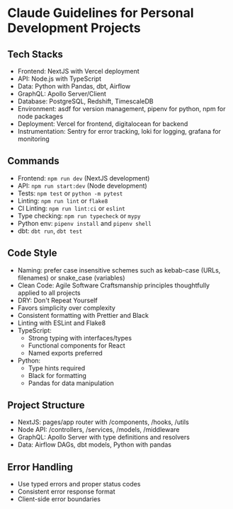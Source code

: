 # Claude Guidelines for Personal Development Projects

## Tech Stacks
- Frontend: NextJS with Vercel deployment
- API: Node.js with TypeScript
- Data: Python with Pandas, dbt, Airflow
- GraphQL: Apollo Server/Client
- Database: PostgreSQL, Redshift, TimescaleDB
- Environment: asdf for version management, pipenv for python, npm for node packages
- Deployment: Vercel for frontend, digitalocean for backend
- Instrumentation: Sentry for error tracking, loki for logging, grafana for monitoring

## Commands
- Frontend: `npm run dev` (NextJS development)
- API: `npm run start:dev` (Node development)
- Tests: `npm test` or `python -m pytest`
- Linting: `npm run lint` or `flake8`
- CI Linting: `npm run lint:ci` or `eslint`
- Type checking: `npm run typecheck` or `mypy`
- Python env: `pipenv install` and `pipenv shell`
- dbt: `dbt run`, `dbt test`

## Code Style
- Naming: prefer case insensitive schemes such as kebab-case (URLs, filenames) or snake_case (variables)
- Clean Code: Agile Software Craftsmanship principles thoughtfully applied to all projects
- DRY: Don't Repeat Yourself
- Favors simplicity over complexity
- Consistent formatting with Prettier and Black
- Linting with ESLint and Flake8
- TypeScript:
  - Strong typing with interfaces/types
  - Functional components for React
  - Named exports preferred
- Python:
  - Type hints required
  - Black for formatting
  - Pandas for data manipulation

## Project Structure
- NextJS: pages/app router with /components, /hooks, /utils
- Node API: /controllers, /services, /models, /middleware
- GraphQL: Apollo Server with type definitions and resolvers
- Data: Airflow DAGs, dbt models, Python with pandas

## Error Handling
- Use typed errors and proper status codes
- Consistent error response format
- Client-side error boundaries
